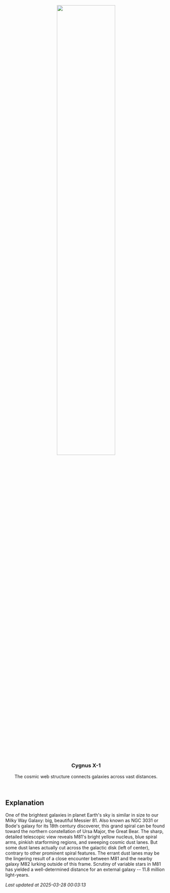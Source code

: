 <p align='center'>
    <img src='https://apod.nasa.gov/apod/image/2503/291_lorand_fenyes_m81_kicsi1024.jpg' width='60%' />
    <h3 align="center">Cygnus X-1</h3>
    <p align="center">The cosmic web structure connects galaxies across vast distances.</p>
</p>
<br/>

Explanation
--
One of the brightest galaxies in planet Earth's sky is similar in size to our Milky Way Galaxy: big, beautiful Messier 81. Also known as NGC 3031 or Bode's galaxy for its 18th century discoverer, this grand spiral can be found toward the northern constellation of Ursa Major, the Great Bear. The sharp, detailed telescopic view reveals M81's bright yellow nucleus, blue spiral arms, pinkish starforming regions, and sweeping cosmic dust lanes. But some dust lanes actually cut across the galactic disk (left of center), contrary to other prominent spiral features. The errant dust lanes may be the lingering result of a close encounter between M81 and the nearby galaxy M82 lurking outside of this frame. Scrutiny of variable stars in M81 has yielded a well-determined distance for an external galaxy -- 11.8 million light-years.


*Last updated at 2025-03-28 00:03:13*
